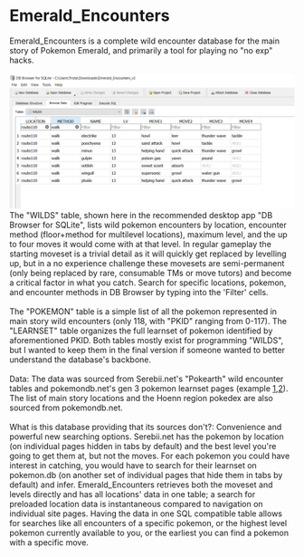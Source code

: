 # Emerald_Encounters
Emerald_Encounters is a complete wild encounter database for the main story of Pokemon Emerald, and primarily a tool
for playing no "no exp" hacks. <br>
<br>
![WILDS table in DB Browser](https://github.com/trista-paul/Emerald_Encounters/blob/master/2019-09-03%20(4).png)<br>
The "WILDS" table, shown here in the recommended desktop app "DB Browser for SQLite", lists wild pokemon encounters by location, encounter method (floor+method for multilevel locations), maximum level, and the up to four moves it would come with at that level. In regular gameplay the starting moveset is a trivial detail as it will quickly get replaced by levelling up, but in a no experience challenge these movesets are semi-permanent (only being replaced by rare, consumable TMs or move tutors) and become a critical factor in what you catch. Search for specific locations, pokemon, and encounter methods in DB Browser by typing into the 'Filter' cells.<br> 
<br>
The "POKEMON" table is a simple list of all the pokemon represented in main story wild encounters (only 118, with "PKID" ranging from 0-117). The "LEARNSET" table organizes the full learnset of pokemon identified by aforementioned PKID. Both tables mostly exist for programming "WILDS", but I wanted to keep them in the final version if someone wanted to better understand the database's backbone.<br>
<br>
Data: The data was sourced from Serebii.net's "Pokearth" wild encounter tables and pokemondb.net's gen 3 pokemon learnset pages (example [1](https://www.serebii.net/pokearth/hoenn/3rd/route102.shtml),[2](https://pokemondb.net/pokedex/lotad/moves/3)). The list of main story locations and the Hoenn region pokedex are also sourced from pokemondb.net. <br>
<br>
What is this database providing that its sources don't?: Convenience and powerful new searching options. Serebii.net has the pokemon by location (on individual pages hidden in tabs by default) and the best level you're going to get them at, but not the moves. For each pokemon you could have interest in catching, you would have to search for their learnset on pokemon.db (on another set of individual pages that hide them in tabs by default) and infer. Emerald_Encounters retrieves both the moveset and levels directly and has all locations' data in one table; a search for preloaded location data is instantaneous compared to navigation on individual site pages. Having the data in one SQL compatible table allows for searches like all encounters of a specific pokemon, or the highest level pokemon currently available to you, or the earliest you can find a pokemon with a specific move.
